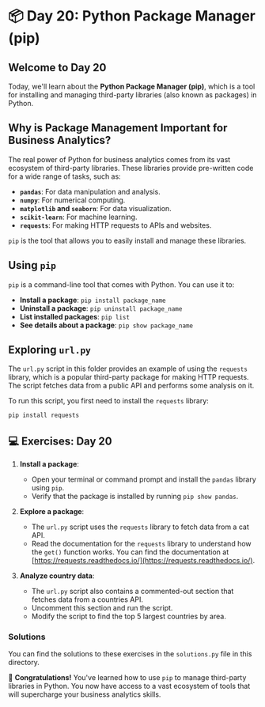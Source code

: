 # 📦 Day 20: Python Package Manager (pip)

## Welcome to Day 20

Today, we'll learn about the **Python Package Manager (pip)**, which is a tool for installing and managing third-party libraries (also known as packages) in Python.

## Why is Package Management Important for Business Analytics?

The real power of Python for business analytics comes from its vast ecosystem of third-party libraries. These libraries provide pre-written code for a wide range of tasks, such as:

- **`pandas`**: For data manipulation and analysis.
- **`numpy`**: For numerical computing.
- **`matplotlib` and `seaborn`**: For data visualization.
- **`scikit-learn`**: For machine learning.
- **`requests`**: For making HTTP requests to APIs and websites.

`pip` is the tool that allows you to easily install and manage these libraries.

## Using `pip`

`pip` is a command-line tool that comes with Python. You can use it to:

- **Install a package**: `pip install package_name`
- **Uninstall a package**: `pip uninstall package_name`
- **List installed packages**: `pip list`
- **See details about a package**: `pip show package_name`

## Exploring `url.py`

The `url.py` script in this folder provides an example of using the `requests` library, which is a popular third-party package for making HTTP requests. The script fetches data from a public API and performs some analysis on it.

To run this script, you first need to install the `requests` library:

```bash
pip install requests
```

## 💻 Exercises: Day 20

1. **Install a package**:
    - Open your terminal or command prompt and install the `pandas` library using `pip`.
    - Verify that the package is installed by running `pip show pandas`.

2. **Explore a package**:
    - The `url.py` script uses the `requests` library to fetch data from a cat API.
    - Read the documentation for the `requests` library to understand how the `get()` function works. You can find the documentation at [https://requests.readthedocs.io/](https://requests.readthedocs.io/).

3. **Analyze country data**:
    - The `url.py` script also contains a commented-out section that fetches data from a countries API.
    - Uncomment this section and run the script.
    - Modify the script to find the top 5 largest countries by area.

### Solutions

You can find the solutions to these exercises in the `solutions.py` file in this directory.

🎉 **Congratulations!** You've learned how to use `pip` to manage third-party libraries in Python. You now have access to a vast ecosystem of tools that will supercharge your business analytics skills.
